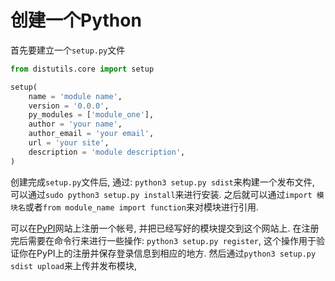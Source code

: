 # 创建一个Python

首先要建立一个`setup.py`文件

```python
from distutils.core import setup

setup(
    name = 'module name',
    version = '0.0.0',
    py_modules = ['module_one'],
    author = 'your name',
    author_email = 'your email',
    url = 'your site',
    description = 'module description',
)
```

创建完成`setup.py`文件后, 通过: `python3 setup.py sdist`来构建一个发布文件, 可以通过`sudo python3 setup.py install`来进行安装. 之后就可以通过`import 模块名`或者`from module_name import function`来对模块进行引用.

可以在[PyPI][1]网站上注册一个帐号, 并把已经写好的模块提交到这个网站上. 在注册完后需要在命令行来进行一些操作: `python3 setup.py register`, 这个操作用于验证你在PyPI上的注册并保存登录信息到相应的地方. 然后通过`python3 setup.py sdist upload`来上传并发布模块, 

[1]: http://pypi.python.org